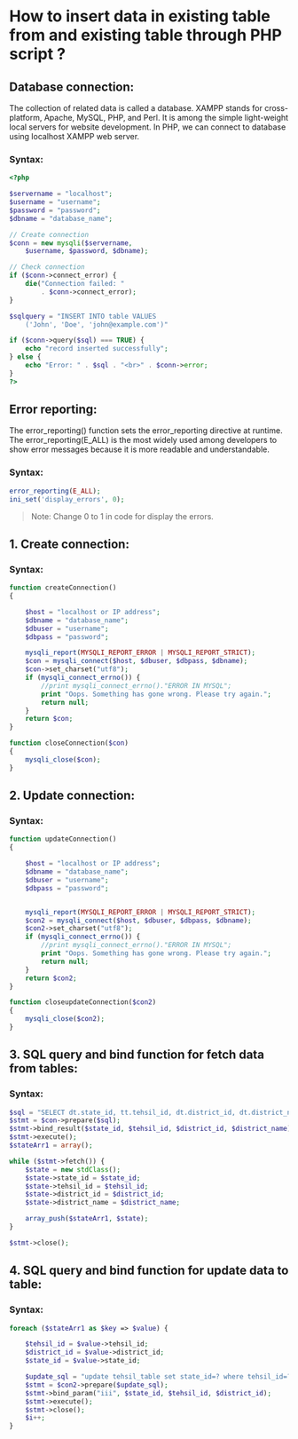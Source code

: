 # How to insert data in existing table from and existing table through PHP script ?
## Database connection:
The collection of related data is called a database. XAMPP stands for cross-platform, Apache, MySQL, PHP, and Perl. It is among the simple light-weight local servers for website development. In PHP, we can connect to database using localhost XAMPP web server.

### Syntax:
```php
<?php

$servername = "localhost";
$username = "username";
$password = "password";
$dbname = "database_name";

// Create connection
$conn = new mysqli($servername,
	$username, $password, $dbname);

// Check connection
if ($conn->connect_error) {
	die("Connection failed: "
		. $conn->connect_error);
}

$sqlquery = "INSERT INTO table VALUES
	('John', 'Doe', 'john@example.com')"

if ($conn->query($sql) === TRUE) {
	echo "record inserted successfully";
} else {
	echo "Error: " . $sql . "<br>" . $conn->error;
}
?>
```
## Error reporting:
The error_reporting() function sets the error_reporting directive at runtime. The error_reporting(E_ALL) is the most widely used among developers to show error messages because it is more readable and understandable.

### Syntax:
```php
error_reporting(E_ALL);
ini_set('display_errors', 0);
```
> Note: Change 0 to 1 in code for display the errors.

## 1. Create connection:
### Syntax:
```php
function createConnection()
{

	$host = "localhost or IP address";
	$dbname = "database_name";
	$dbuser = "username";
	$dbpass = "password";

	mysqli_report(MYSQLI_REPORT_ERROR | MYSQLI_REPORT_STRICT);
	$con = mysqli_connect($host, $dbuser, $dbpass, $dbname);
	$con->set_charset("utf8");
	if (mysqli_connect_errno()) {
		//print mysqli_connect_errno()."ERROR IN MYSQL";
		print "Oops. Something has gone wrong. Please try again.";
		return null;
	}
	return $con;
}

function closeConnection($con)
{
	mysqli_close($con);
}
```

## 2. Update connection:
### Syntax:
```php
function updateConnection()
{

	$host = "localhost or IP address";
	$dbname = "database_name";
	$dbuser = "username";
	$dbpass = "password";


	mysqli_report(MYSQLI_REPORT_ERROR | MYSQLI_REPORT_STRICT);
	$con2 = mysqli_connect($host, $dbuser, $dbpass, $dbname);
	$con2->set_charset("utf8");
	if (mysqli_connect_errno()) {
		//print mysqli_connect_errno()."ERROR IN MYSQL";
		print "Oops. Something has gone wrong. Please try again.";
		return null;
	}
	return $con2;
}

function closeupdateConnection($con2)
{
	mysqli_close($con2);
}
```

## 3. SQL query and bind function for fetch data from tables:
### Syntax:
```php
$sql = "SELECT dt.state_id, tt.tehsil_id, dt.district_id, dt.district_name from tehsil_table tt join district_table dt on dt.district_id = tt.district_id";  // Write your SQL query here.
$stmt = $con->prepare($sql);
$stmt->bind_result($state_id, $tehsil_id, $district_id, $district_name);  //veriables
$stmt->execute();
$stateArr1 = array();

while ($stmt->fetch()) {
	$state = new stdClass();
	$state->state_id = $state_id;
	$state->tehsil_id = $tehsil_id;
	$state->district_id = $district_id;
	$state->district_name = $district_name;

	array_push($stateArr1, $state);
}

$stmt->close();
```

## 4. SQL query and bind function for update data to table:
### Syntax:
```php
foreach ($stateArr1 as $key => $value) {

	$tehsil_id = $value->tehsil_id;
	$district_id = $value->district_id;
	$state_id = $value->state_id;

	$update_sql = "update tehsil_table set state_id=? where tehsil_id=? and district_id=?";
	$stmt = $con2->prepare($update_sql);
	$stmt->bind_param("iii", $state_id, $tehsil_id, $district_id);
	$stmt->execute();
	$stmt->close();
	$i++;
}
```

